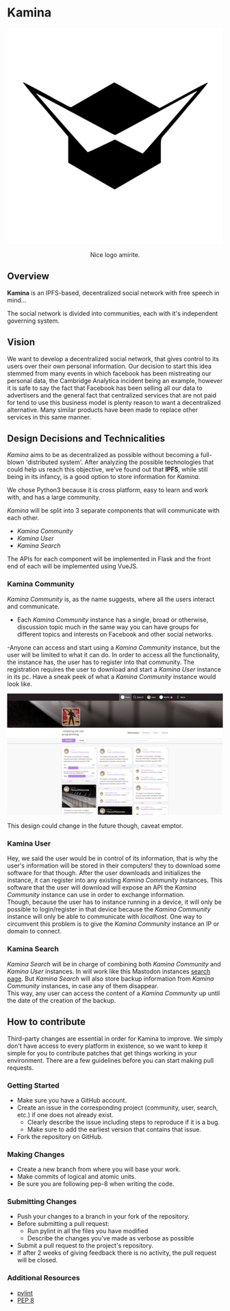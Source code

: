 # Kamina



![community-preview](logo/kamina_logo.svg)


<p align="center">
	Nice logo amirite.
</p>  

## Overview
**Kamina** is an IPFS-based, decentralized social network with free speech in mind...
 
The social network is divided into communities, each with it's independent governing system.

## Vision
We want to develop a decentralized social network, that gives control to its users over their own personal information.
Our decision to start this idea stemmed from many events in which facebook has been mistreating our personal data, the 
Cambridge Analytica incident being an example, however it is safe to say the fact that Facebook has been selling all our
data to advertisers and the general fact that centralized services that are not paid for tend to use this business model
is plenty reason to want a decentralized alternative. Many similar products have been made to replace other services in
this same manner.  



## Design Decisions and Technicalities
*Kamina* aims to be as decentralized as possible without becoming a full-blown 'distributed system'. After 
analyzing the possible technologies that could help us reach this objective, we've found out that **IPFS**, while still 
being in its infancy, is a good option to store information for *Kamina*. 

We chose Python3 because it is cross platform, easy to learn and work with, and has a large community.



*Kamina* will be split into 3 separate components that will communicate with each other. 

- *Kamina Community*
- *Kamina User*
- *Kamina Search*

The APIs for each component will be implemented in Flask and the front end of each will be implemented using VueJS.


### Kamina Community
*Kamina Community* is, as the name suggests, where all the users interact and communicate. 
- Each *Kamina Community* instance has a single, broad or otherwise, discussion topic much in the same way you can have 
groups for different topics and interests on Facebook and other social networks. 

-Anyone can access and start using a *Kamina Community* instance, but the user will be limited to what it can do. In 
order to access all the functionality, the instance has, the user has to register into that community. The registration requires the user to download and start a *Kamina User* 
instance in its pc. Have a sneak peek of what a *Kamina Community* instance would look like.
   
![community-preview](./img/preview.png)

This design could change in the future though, caveat emptor.

### Kamina User
Hey, we said the user would be in control of its information, that is why the user's information will be stored in their computers! they 
to download some software for that though. After the user downloads and initializes the instance, it can register into any existing
*Kamina Community* instances. This software that the user will download will expose an API the *Kamina Community* instance can use in order to exchange information.  
Though, because the user has to instance running in a device, it will only be possible to login/register in that device because the
*Kamina Community* instance will only be able to communicate with *localhost*. One way to circumvent this problem is to give
the *Kamina Community* instance an IP or domain to connect.

### Kamina Search
*Kamina Search* will be in charge of combining both *Kamina Community* and *Kamina User* instances. In will work like this
Mastodon instances [search page](https://instances.social/list#lang=&allowed=&prohibited=&users=). But *Kamina Search* will also store backup information from *Kamina Community* instances, in case any of them disappear.  
This way, any user can access the content of a *Kamina Community* up until the date of the creation of the backup.


## How to contribute
Third-party changes are essential in order for Kamina to improve. We simply don't have access to every platform in existence, so we want to keep it simple for you to contribute patches that
get things working in your environment. There are a few guidelines before you can start making
pull requests.

### Getting Started
* Make sure you have a GitHub account.
* Create an issue in the corresponding project (community, user, search, etc.) if one does not already exist.
	- Clearly describe the issue including steps to reproduce if it is a bug.
	- Make sure to add the earliest version that contains that issue.
* Fork the repository on GitHub.

### Making Changes
* Create a new branch from where you will base your work.
* Make commits of logical and atomic units.
* Be sure you are following pep-8 when writing the code.

### Submitting Changes
* Push your changes to a branch in your fork of the repository.
* Before submitting a pull request:
	- Run pylint in all the files you have modified
	- Describe the changes you've made as verbose as possible
* Submit a pull request to the project's repository.
* If after 2 weeks of giving feedback there is no activity, the pull request will be closed.

### Additional Resources
* [pylint](https://www.pylint.org/)
* [PEP 8](https://www.python.org/dev/peps/pep-0008/)
